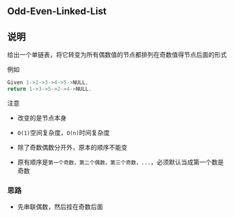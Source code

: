 ## Odd-Even-Linked-List

## 说明

给出一个单链表，将它转变为所有偶数值的节点都排列在奇数值得节点后面的形式

例如

```js
Given 1->2->3->4->5->NULL,
return 1->3->5->2->4->NULL.
```

注意

- 改变的是节点本身

- `O(1)`空间复杂度，`O(n)`时间复杂度

- 除了奇数偶数分开外，原本的顺序不能变

- 原有顺序是`第一个奇数，第二个偶数，第三个奇数，...`，必须默认当成第一个数是奇数

### 思路

- 先串联偶数，然后挂在奇数后面